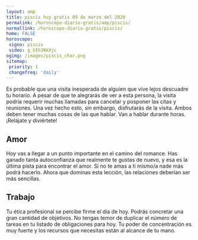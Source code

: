 ```yaml
---
layout: amp
title: piscis hoy gratis 09 de marzo del 2020 
permalink: /horoscopo-diario-gratis/amp/piscis/
normallink: /horoscopo-diario-gratis/piscis/
home: FALSE
horoscopo:
 signo: piscis
 video: g_VIh3NkXjc
ogimg: /images/piscis_char.png
sitemap:
 priority: 1
 changefreq: 'daily'
---
```



Es probable que una visita inesperada de alguien que vive lejos descuadre tu horario. A pesar de que te alegrarás de ver a esta persona, la visita podría requerir muchas llamadas para cancelar y posponer las citas y reuniones. Una vez hecho esto, sin embargo, disfrutarás de la visita. Ambos deben tener muchas cosas de las que hablar. Van a hablar durante horas. ¡Relájate y diviértete!

## Amor

Hoy vas a llegar a un punto importante en el camino del romance. Has ganado tanta autoconfianza que realmente te gustas de nuevo, y esa es la última pista para encontrar el amor. Si no te amas a ti mismo/a nade más podrá hacerlo. Ahora que dominas esta lección, las relaciones deberían ser más sencillas.

## Trabajo

Tu ética profesional se percibe firme el día de hoy. Podrás concretar una gran cantidad de objetivos. No tengas temor de duplicar el número de tareas en tu listado de obligaciones para hoy. Tu poder de concentración es muy fuerte y los recursos que necesitas están al alcance de tu mano.